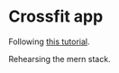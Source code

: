 # Crossfit app
Following [this tutorial](https://www.freecodecamp.org/news/rest-api-design-best-practices-build-a-rest-api/).

Rehearsing the mern stack.
